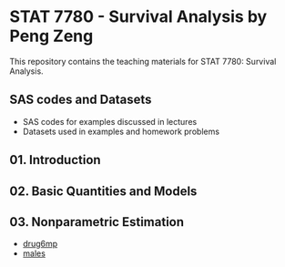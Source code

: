 # STAT 7780 - Survival Analysis by Peng Zeng

This repository contains the teaching materials for STAT 7780: Survival Analysis. 

## SAS codes and Datasets 

- SAS codes for examples discussed in lectures
- Datasets used in examples and homework problems

## 01. Introduction 
## 02. Basic Quantities and Models 
## 03. Nonparametric Estimation 

- [drug6mp](SAScodes-2024/03-channing.sas)
- [males](SAScodes-2024/03-males.sas)
